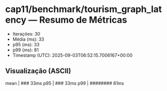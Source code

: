 # cap11/benchmark/tourism_graph_latency — Resumo de Métricas

- Iterações: 30
- Média (ms): 33
- p95 (ms): 33
- p99 (ms): 81
- Timestamp (UTC): 2025-09-03T06:52:15.7006167+00:00

## Visualização (ASCII)

mean     | ### 33ms
p95      | ### 33ms
p99      | ######## 81ms
